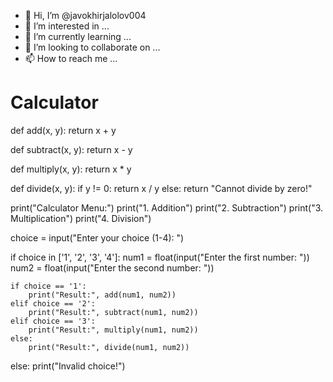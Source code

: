 - 👋 Hi, I’m @javokhirjalolov004
- 👀 I’m interested in ...
- 🌱 I’m currently learning ...
- 💞️ I’m looking to collaborate on ...
- 📫 How to reach me ...

<!---
javokhirjalolov004/javokhirjalolov004 is a ✨ special ✨ repository because its `README.md` (this file) appears on your GitHub profile.
You can click the Preview link to take a look at your changes.
--->
# Calculator

def add(x, y):
    return x + y

def subtract(x, y):
    return x - y

def multiply(x, y):
    return x * y

def divide(x, y):
    if y != 0:
        return x / y
    else:
        return "Cannot divide by zero!"

print("Calculator Menu:")
print("1. Addition")
print("2. Subtraction")
print("3. Multiplication")
print("4. Division")

choice = input("Enter your choice (1-4): ")

if choice in ['1', '2', '3', '4']:
    num1 = float(input("Enter the first number: "))
    num2 = float(input("Enter the second number: "))

    if choice == '1':
        print("Result:", add(num1, num2))
    elif choice == '2':
        print("Result:", subtract(num1, num2))
    elif choice == '3':
        print("Result:", multiply(num1, num2))
    else:
        print("Result:", divide(num1, num2))
else:
    print("Invalid choice!")
